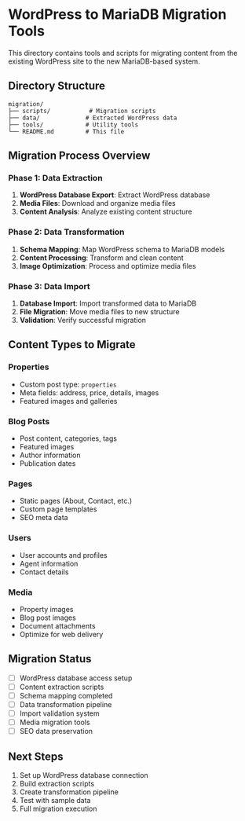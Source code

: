 # WordPress to MariaDB Migration Tools

This directory contains tools and scripts for migrating content from the existing WordPress site to the new MariaDB-based system.

## Directory Structure

```
migration/
├── scripts/           # Migration scripts
├── data/             # Extracted WordPress data
├── tools/            # Utility tools
└── README.md         # This file
```

## Migration Process Overview

### Phase 1: Data Extraction
1. **WordPress Database Export**: Extract WordPress database
2. **Media Files**: Download and organize media files
3. **Content Analysis**: Analyze existing content structure

### Phase 2: Data Transformation
1. **Schema Mapping**: Map WordPress schema to MariaDB models
2. **Content Processing**: Transform and clean content
3. **Image Optimization**: Process and optimize media files

### Phase 3: Data Import
1. **Database Import**: Import transformed data to MariaDB
2. **File Migration**: Move media files to new structure
3. **Validation**: Verify successful migration

## Content Types to Migrate

### Properties
- Custom post type: `properties`
- Meta fields: address, price, details, images
- Featured images and galleries

### Blog Posts
- Post content, categories, tags
- Featured images
- Author information
- Publication dates

### Pages
- Static pages (About, Contact, etc.)
- Custom page templates
- SEO meta data

### Users
- User accounts and profiles
- Agent information
- Contact details

### Media
- Property images
- Blog post images
- Document attachments
- Optimize for web delivery

## Migration Status

- [ ] WordPress database access setup
- [ ] Content extraction scripts
- [ ] Schema mapping completed
- [ ] Data transformation pipeline
- [ ] Import validation system
- [ ] Media migration tools
- [ ] SEO data preservation

## Next Steps

1. Set up WordPress database connection
2. Build extraction scripts
3. Create transformation pipeline
4. Test with sample data
5. Full migration execution